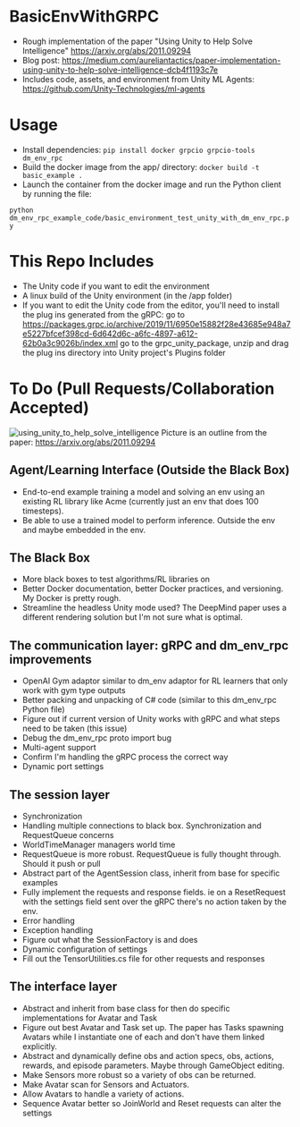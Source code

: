 # BasicEnvWithGRPC
 
* Rough implementation of the paper "Using Unity to Help Solve Intelligence" https://arxiv.org/abs/2011.09294
* Blog post: https://medium.com/aureliantactics/paper-implementation-using-unity-to-help-solve-intelligence-dcb4f1193c7e
* Includes code, assets, and environment from Unity ML Agents: https://github.com/Unity-Technologies/ml-agents

# Usage
* Install dependencies: 
``` pip install docker grpcio grpcio-tools dm_env_rpc ```
* Build the docker image from the app/ directory:
``` docker build -t basic_example . ```
* Launch the container from the docker image and run the Python client by running the file:

``` python dm_env_rpc_example_code/basic_environment_test_unity_with_dm_env_rpc.py ```

# This Repo Includes
* The Unity code if you want to edit the environment
* A linux build of the Unity environment (in the /app folder)
* If you want to edit the Unity code from the editor, you'll need to install the plug ins generated from the gRPC: go to https://packages.grpc.io/archive/2019/11/6950e15882f28e43685e948a7e5227bfcef398cd-6d642d6c-a6fc-4897-a612-62b0a3c9026b/index.xml go to the grpc_unity_package, unzip and drag the plug ins directory into Unity project's Plugins folder

# To Do (Pull Requests/Collaboration Accepted)
![using_unity_to_help_solve_intelligence](https://user-images.githubusercontent.com/25700742/151165654-98509e20-a185-4819-8d8f-24608203105a.png)
Picture is an outline from the paper: https://arxiv.org/abs/2011.09294

## Agent/Learning Interface (Outside the Black Box)
* End-to-end example training a model and solving an env using an existing RL library like Acme (currently just an env that does 100 timesteps).
* Be able to use a trained model to perform inference. Outside the env and maybe embedded in the env.

## The Black Box
* More black boxes to test algorithms/RL libraries on
* Better Docker documentation, better Docker practices, and versioning. My Docker is pretty rough.
* Streamline the headless Unity mode used? The DeepMind paper uses a different rendering solution but I'm not sure what is optimal.

## The communication layer: gRPC and dm_env_rpc improvements
* OpenAI Gym adaptor similar to dm_env adaptor for RL learners that only work with gym type outputs
* Better packing and unpacking of C# code (similar to this dm_env_rpc Python file)
* Figure out if current version of Unity works with gRPC and what steps need to be taken (this issue)
* Debug the dm_env_rpc proto import bug
* Multi-agent support
* Confirm I'm handling the gRPC process the correct way
* Dynamic port settings

## The session layer
* Synchronization
* Handling multiple connections to black box. Synchronization and RequestQueue concerns
* WorldTimeManager managers world time
* RequestQueue is more robust. RequestQueue is fully thought through. Should it push or pull
* Abstract part of the AgentSession class, inherit from base for specific examples
* Fully implement the requests and response fields. ie on a ResetRequest with the settings field sent over the gRPC there's no action taken by the env.
* Error handling
* Exception handling
* Figure out what the SessionFactory is and does
* Dynamic configuration of settings
* Fill out the TensorUtilities.cs file for other requests and responses

## The interface layer
* Abstract and inherit from base class for then do specific implementations for Avatar and Task
* Figure out best Avatar and Task set up. The paper has Tasks spawning Avatars while I instantiate one of each and don't have them linked explicitly.
* Abstract and dynamically define obs and action specs, obs, actions, rewards, and episode parameters. Maybe through GameObject editing.
* Make Sensors more robust so a variety of obs can be returned.
* Make Avatar scan for Sensors and Actuators.
* Allow Avatars to handle a variety of actions.
* Sequence Avatar better so JoinWorld and Reset requests can alter the settings

